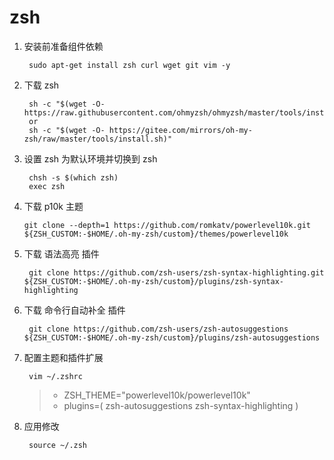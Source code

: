 # zsh
1. 安装前准备组件依赖

        sudo apt-get install zsh curl wget git vim -y
1. 下载 zsh

        sh -c "$(wget -O- https://raw.githubusercontent.com/ohmyzsh/ohmyzsh/master/tools/install.sh)"
        or
        sh -c "$(wget -O- https://gitee.com/mirrors/oh-my-zsh/raw/master/tools/install.sh)"
1. 设置 zsh 为默认环境并切换到 zsh

        chsh -s $(which zsh)
        exec zsh
1.  下载 p10k 主题

        git clone --depth=1 https://github.com/romkatv/powerlevel10k.git ${ZSH_CUSTOM:-$HOME/.oh-my-zsh/custom}/themes/powerlevel10k
1. 下载 语法高亮 插件

        git clone https://github.com/zsh-users/zsh-syntax-highlighting.git ${ZSH_CUSTOM:-$HOME/.oh-my-zsh/custom}/plugins/zsh-syntax-highlighting
1. 下载 命令行自动补全 插件

        git clone https://github.com/zsh-users/zsh-autosuggestions ${ZSH_CUSTOM:-$HOME/.oh-my-zsh/custom}/plugins/zsh-autosuggestions
1. 配置主题和插件扩展

        vim ~/.zshrc
    >- ZSH_THEME="powerlevel10k/powerlevel10k"
    >- plugins=(
    zsh-autosuggestions
    zsh-syntax-highlighting
    )
1. 应用修改

        source ~/.zsh
